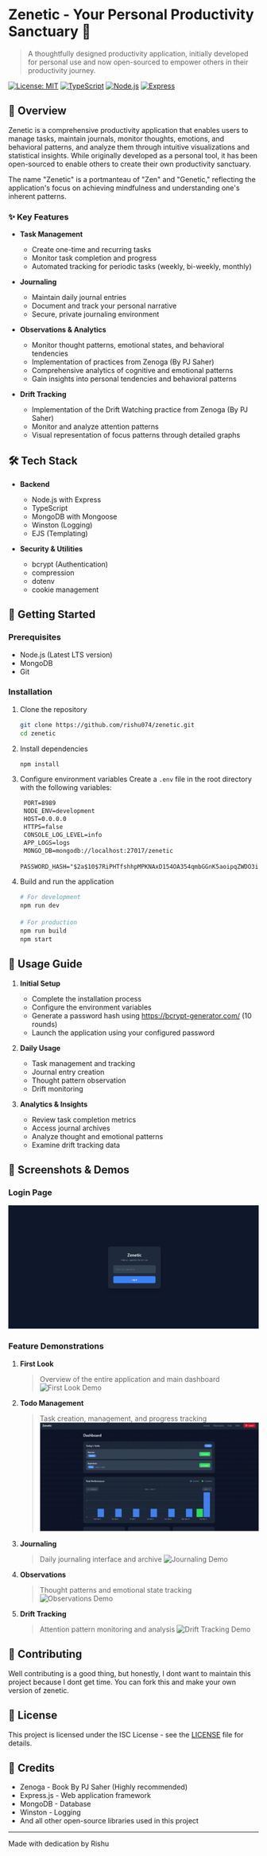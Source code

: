 # Zenetic - Your Personal Productivity Sanctuary 🌟

> A thoughtfully designed productivity application, initially developed for personal use and now open-sourced to empower others in their productivity journey.

[![License: MIT](https://img.shields.io/badge/License-MIT-blue.svg)](https://opensource.org/licenses/MIT)
[![TypeScript](https://img.shields.io/badge/TypeScript-5.7.3-blue)](https://www.typescriptlang.org/)
[![Node.js](https://img.shields.io/badge/Node.js-Latest-green)](https://nodejs.org/)
[![Express](https://img.shields.io/badge/Express-4.21.2-lightgrey)](https://expressjs.com/)

## 🎯 Overview

Zenetic is a comprehensive productivity application that enables users to manage tasks, maintain journals, monitor thoughts, emotions, and behavioral patterns, and analyze them through intuitive visualizations and statistical insights. While originally developed as a personal tool, it has been open-sourced to enable others to create their own productivity sanctuary.

The name "Zenetic" is a portmanteau of "Zen" and "Genetic," reflecting the application's focus on achieving mindfulness and understanding one's inherent patterns.

### ✨ Key Features

- **Task Management**
  - Create one-time and recurring tasks
  - Monitor task completion and progress
  - Automated tracking for periodic tasks (weekly, bi-weekly, monthly)

- **Journaling**
  - Maintain daily journal entries
  - Document and track your personal narrative
  - Secure, private journaling environment

- **Observations & Analytics**
  - Monitor thought patterns, emotional states, and behavioral tendencies
  - Implementation of practices from Zenoga (By PJ Saher)
  - Comprehensive analytics of cognitive and emotional patterns
  - Gain insights into personal tendencies and behavioral patterns

- **Drift Tracking**
  - Implementation of the Drift Watching practice from Zenoga (By PJ Saher)
  - Monitor and analyze attention patterns
  - Visual representation of focus patterns through detailed graphs

## 🛠️ Tech Stack

- **Backend**
  - Node.js with Express
  - TypeScript
  - MongoDB with Mongoose
  - Winston (Logging)
  - EJS (Templating)

- **Security & Utilities**
  - bcrypt (Authentication)
  - compression
  - dotenv
  - cookie management

## 🚀 Getting Started

### Prerequisites

- Node.js (Latest LTS version)
- MongoDB
- Git

### Installation

1. Clone the repository
   ```bash
   git clone https://github.com/rishu074/zenetic.git
   cd zenetic
   ```

2. Install dependencies
   ```bash
   npm install
   ```

3. Configure environment variables
   Create a `.env` file in the root directory with the following variables:
   ```env
    PORT=8989
    NODE_ENV=development
    HOST=0.0.0.0
    HTTPS=false
    CONSOLE_LOG_LEVEL=info
    APP_LOGS=logs
    MONGO_DB=mongodb://localhost:27017/zenetic
    PASSWORD_HASH="$2a$10$7RiPHTfshhpMPKNAxD154OA354qmbGGnK5aoipqZWDO3irBeQpFki"
   ```

4. Build and run the application
   ```bash
   # For development
   npm run dev

   # For production
   npm run build
   npm start
   ```

## 📱 Usage Guide

1. **Initial Setup**
   - Complete the installation process
   - Configure the environment variables
   - Generate a password hash using https://bcrypt-generator.com/ (10 rounds)
   - Launch the application using your configured password

2. **Daily Usage**
   - Task management and tracking
   - Journal entry creation
   - Thought pattern observation
   - Drift monitoring

3. **Analytics & Insights**
   - Review task completion metrics
   - Access journal archives
   - Analyze thought and emotional patterns
   - Examine drift tracking data

## 📸 Screenshots & Demos

### Login Page
![Login Page](screenshots/login_page.png)

### Feature Demonstrations

1. **First Look**
   > Overview of the entire application and main dashboard
   ![First Look Demo](screenshots/first_look.gif)

2. **Todo Management**
   > Task creation, management, and progress tracking
   ![Todo Management Demo](screenshots/todo_example.gif)

3. **Journaling**
   > Daily journaling interface and archive
   ![Journaling Demo](screenshots/journal_example.gif)

4. **Observations**
   > Thought patterns and emotional state tracking
   ![Observations Demo](screenshots/observation_example.gif)

5. **Drift Tracking**
   > Attention pattern monitoring and analysis
   ![Drift Tracking Demo](screenshots/drifts_example.gif)

## 🤝 Contributing

Well contributing is a good thing, but honestly, I dont want to maintain this project because I dont get time. You can fork this and make your own version of zenetic.

## 📄 License

This project is licensed under the ISC License - see the [LICENSE](LICENSE) file for details.

## 🙏 Credits

- Zenoga - Book By PJ Saher (Highly recommended)
- Express.js - Web application framework
- MongoDB - Database
- Winston - Logging
- And all other open-source libraries used in this project
---

Made with dedication by Rishu

